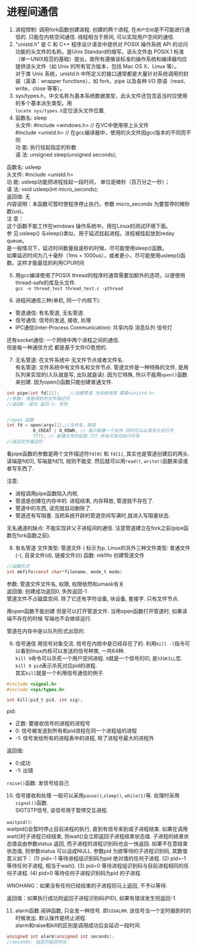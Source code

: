 # 进程间通信

1. 进程控制: 调用fork函数创建进程. 创建的两个进程, 在`用户空间`是不可能进行通信的. 只能在内核空间通信. 线程相当于房间, 可以实现用户空间的通信. 
2. "unistd.h" 是 C 和 C++ 程序设计语言中提供对 POSIX 操作系统 API 的访问功能的头文件的名称。是Unix Standard的缩写。该头文件由 POSIX.1 标准（单一UNIX规范的基础）提出，故所有遵循该标准的操作系统和编译器均应提供该头文件（如 Unix 的所有官方版本，包括 Mac OS X、Linux 等）。  
对于类 Unix 系统，unistd.h 中所定义的接口通常都是大量针对系统调用的封装（英语：wrapper functions），如 fork、pipe 以及各种 I/O 原语（read、write、close 等等）。
3. sys/types.h，中文名称为基本系统数据类型，此头文件还包含适当时应使用的多个基本派生类型。用  
`locate sys/types.h`定位该头文件位置.
4. 函数名: sleep  
头文件: #include <windows.h> // 在VC中使用带上头文件  
        #include <unistd.h>  // 在gcc编译器中，使用的头文件因gcc版本的不同而不同  
功  能: 执行挂起指定的秒数  
语  法: unsigned sleep(unsigned seconds);  

函数名: usleep  
头文件: #include <unistd.h>  
功  能: usleep功能把进程挂起一段时间， 单位是微秒（百万分之一秒）；  
语  法: void usleep(int micro_seconds);  
返回值: 无  
内容说明：本函数可暂时使程序停止执行。参数 micro_seconds 为要暂停的微秒数(us)。  
注 意：  
这个函数不能工作在windows 操作系统中。用在Linux的测试环境下面。  
参 见:usleep() 与sleep()类似，用于延迟挂起进程。进程被挂起放到reday queue。  
是一般情况下，延迟时间数量级是秒的时候，尽可能使用sleep()函数。  
如果延迟时间为几十毫秒（1ms = 1000us），或者更小，尽可能使用usleep()函数。这样才能最佳的利用CPU时间  


5. 用gcc编译使用了POSIX thread的程序时通常需要加额外的选项，以便使用thread-safe的库及头文件.  
 `gcc -o thread_test thread_test.c -pthread`

6. 进程间通信三种(单机, 同一个内核下): 
- 管道通信: 有名管道, 无名管道. 
- 信号通信: 信号的发送, 接收, 处理
- IPC通信(Inter-Process Communication): 共享内存 消息队列 信号灯

还有socket通信: 一个网络中两个进程之间的通信.   
但是每一种通信方式 都是基于文件IO思想的. 

7. 无名管道: 在文件系统中 无文件节点或者文件名.   
有名管道: 文件系统中有文件名和文件节点.  管道文件是一种特殊的文件, 是用队列来实现的(入队就是写, 出队就是读). 因为它特殊, 所以不能用`open()`函数来创建. 因为open()函数只能创建普通文件.   
```c
int pipe(int fd[2]);    //创建管道 为系统调用 需要<unistd.h>
//参数: 就是得到的文件描述符
//返回0: 成功 返回-1: 失败


//open 函数
int fd = open(argv[1],//文件名，路径
          O_CREAT | O_RDWR, // 表示新建一个文件 同时可以以读写方式打开
          777); // 新建文件的权限 777 所有可读可执行可写
//返回文件描述符
```

看pipe函数的参数是两个文件描述符`fd[0]` 和 `fd[1]`, 其实也是管道创建后的两头. 读端是fd[0], 写端是fd[1], 规则不能变. 然后就可以用`read()`, `write()`函数来读或者写东西了. 

注意:  
- 进程调用pipe函数陷入内核.
- 管道是创建在内存中的. 进程结束, 内存释放, 管道就不存在了.
- 管道中的东西, 读完就自动删除了.
- 管道还有写阻塞. 当把系统开辟的管道空间写满时,就进入写阻塞状态. 

无名通道的缺点: 不能实现非父子进程间的通信. 注意管道建立在fork之前(pipe函数在fork函数之前). 


8. 有名管道
文件类型: 管道文件 ( 标示为p, Linux的另外三种文件类型: 普通文件(-), 目录文件(d), 链接文件(l))
函数: mkfifo 创建管道文件
```c
//函数形式
int mkfifo(const char*filename, mode_t mode)
```
参数: 管道文件文件名, 权限, 权限依然和umask有关   
返回值: 创建成功返回0, 失败返回-1  
管道文件不占磁盘空间. 除了它还有字符设备, 块设备, 套接字. 只有文件节点. 

用open函数不能创建 但是可以打开管道文件. 
当用open函数打开管道时, 如果读端不存在的时候 写端也不会继续运行.

管道在内存中是以队列形式出现的. 

9. 信号通信
用信号对象交流. 信号在内核中是已经存在了的. 利用`kill -l`指令可以看到linux内核可以发送的信号种类, 一共64种.   
`kill 9`命令可以杀死一个用户空间进程. `9`就是一个信号的ID, 是`SIGKILL`宏. `kill 9 pid`表示杀死对应pid的进程.   
其实`kill`就是一个利用信号通信的例子. 

```c
#include <signal.h>
#include <sys/types.h>

int kill(pid_t pid, int sig);

```

pid:  
- 正数: 要接收信号的进程的进程号
- 0: 信号被发送到所有和pid进程在同一个进程组的进程
- -1: 信号发给所有的进程表中的进程, 除了进程号最大的进程外

返回值:   
- 0:成功
- -1: 出错

`raise()`函数: 发信号给自己 


10. 信号接收和处理
一般可以采用`pause()`,`sleep()`, `while(1)`等. 处理时采用`signal()`函数.  
SIGTSTP信号, 该信号用于暂停交互进程. 

`waitpid()`:   
waitpid()会暂时停止目前进程的执行, 直到有信号来到或子进程结束. 如果在调用wait()时子进程已经结束, 则wait()会立即返回子进程结束状态值. 子进程的结束状态值会由参数status 返回, 而子进程的进程识别码也会一快返回. 如果不在意结束状态值, 则参数status 可以设成NULL. 参数pid 为欲等待的子进程识别码, 其数值意义如下：
(1) pid<-1 等待进程组识别码为pid 绝对值的任何子进程.
(2) pid=-1 等待任何子进程, 相当于wait().
(3) pid=0 等待进程组识别码与目前进程相同的任何子进程.
(4) pid>0 等待任何子进程识别码为pid 的子进程.

WNOHANG：如果没有任何已经结束的子进程则马上返回, 不予以等待.

返回值：如果执行成功则返回子进程识别码(PID), 如果有错误发生则返回-1. 

11. alarm函数
闹钟函数, 只会发一种信号. 即`SIGALRM`. 该信号当一个定时器到时的时候发出. 默认操作是终止进程.  
alarm和raise和kill的区别是调用成功后会延迟一段时间. 
```c
unsigned int alarm(unsigned int seconds);
//seconds: 指定的延迟时间.

```
















